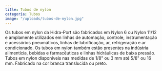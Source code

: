 ```yaml
---
title: Tubos de nylon
categoria: Tubos
image: "/uploads/tubos-de-nylon.jpg"
---
```


Os tubos em nylon da Hidra-Port são fabricados em Nylon 6 ou Nylon 11/12 e amplamente utilizados em linhas de automação, controle, instrumentação e acessórios pneumáticos, linhas de lubrificação, ar, refrigeração e ar condicionado. Os tubos em nylon também estão presentes na indústria alimentícia, bebidas e farmacêuticas e linhas hidráulicas de baixa pressão. Tubos em nylon disponíveis nas medidas de 1/8" ou 3 mm até 5/8" ou 16 mm. Fabricado na cor branca translucida ou preto.

